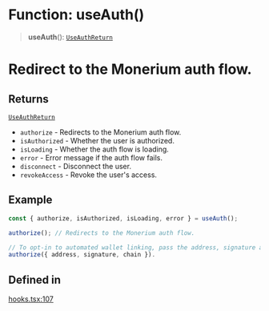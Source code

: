 # Function: useAuth()

> **useAuth**(): [`UseAuthReturn`](/docs/packages/SDK%20React%20Provider/type-aliases/UseAuthReturn.md)

# Redirect to the Monerium auth flow.

## Returns

[`UseAuthReturn`](/docs/packages/SDK%20React%20Provider/type-aliases/UseAuthReturn.md)

- `authorize`  - Redirects to the Monerium auth flow.
- `isAuthorized` - Whether the user is authorized.
- `isLoading` - Whether the auth flow is loading.
- `error` - Error message if the auth flow fails.
- `disconnect` - Disconnect the user.
- `revokeAccess` - Revoke the user's access.

## Example

```ts
const { authorize, isAuthorized, isLoading, error } = useAuth();

authorize(); // Redirects to the Monerium auth flow.

// To opt-in to automated wallet linking, pass the address, signature and chain.
authorize({ address, signature, chain }).
```

## Defined in

[hooks.tsx:107](https://github.com/monerium/js-monorepo/blob/main/packages/sdk-react-provider/src/lib/hooks.tsx#L107)
